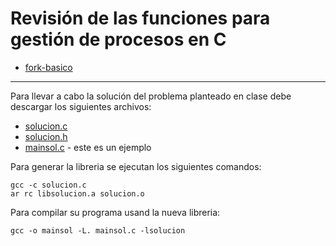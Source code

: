 # Revisión de las funciones para gestión de procesos en C

* [fork-basico](fork-basico.c)

---

Para llevar a cabo la solución del problema planteado en clase debe descargar los siguientes archivos:

* [solucion.c](https://raw.githubusercontent.com/josanabr/SistemasOperativos/master/2019_06_14/solucion.c)
* [solucion.h](https://raw.githubusercontent.com/josanabr/SistemasOperativos/master/2019_06_14/solucion.h)
* [mainsol.c](https://raw.githubusercontent.com/josanabr/SistemasOperativos/master/2019_06_14/mainsol.c) - este es un ejemplo

Para generar la libreria se ejecutan los siguientes comandos:

```
gcc -c solucion.c
ar rc libsolucion.a solucion.o
```

Para compilar su programa usand la nueva libreria:

```
gcc -o mainsol -L. mainsol.c -lsolucion 
```
